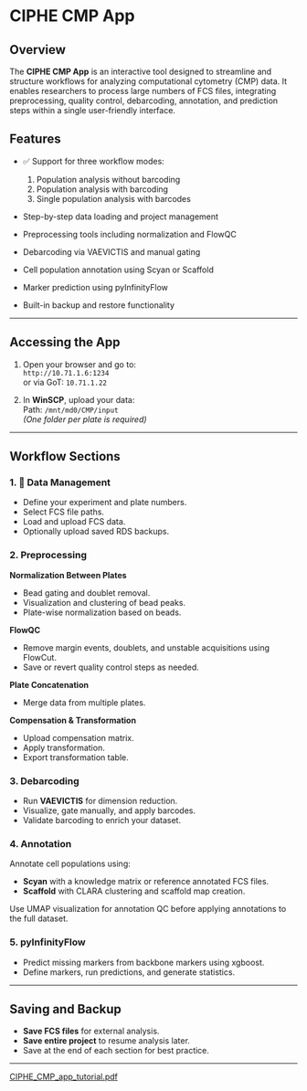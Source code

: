 # CIPHE CMP App

## Overview

The **CIPHE CMP App** is an interactive tool designed to streamline and structure workflows for analyzing computational cytometry (CMP) data. It enables researchers to process large numbers of FCS files, integrating preprocessing, quality control, debarcoding, annotation, and prediction steps within a single user-friendly interface.

## Features

- ✅ Support for three workflow modes:
  1. Population analysis without barcoding
  2. Population analysis with barcoding
  3. Single population analysis with barcodes

- Step-by-step data loading and project management
- Preprocessing tools including normalization and FlowQC
- Debarcoding via VAEVICTIS and manual gating
- Cell population annotation using Scyan or Scaffold
- Marker prediction using pyInfinityFlow
- Built-in backup and restore functionality

---

## Accessing the App

1. Open your browser and go to:  
   `http://10.71.1.6:1234`  
   or via GoT: `10.71.1.22`

2. In **WinSCP**, upload your data:  
   Path: `/mnt/md0/CMP/input`  
   *(One folder per plate is required)*

---

## Workflow Sections

### 1. 📁 Data Management
- Define your experiment and plate numbers.
- Select FCS file paths.
- Load and upload FCS data.
- Optionally upload saved RDS backups.


### 2. Preprocessing

**Normalization Between Plates**
- Bead gating and doublet removal.
- Visualization and clustering of bead peaks.
- Plate-wise normalization based on beads.

**FlowQC**
- Remove margin events, doublets, and unstable acquisitions using FlowCut.
- Save or revert quality control steps as needed.

**Plate Concatenation**
- Merge data from multiple plates.

**Compensation & Transformation**
- Upload compensation matrix.
- Apply transformation.
- Export transformation table.

### 3. Debarcoding
- Run **VAEVICTIS** for dimension reduction.
- Visualize, gate manually, and apply barcodes.
- Validate barcoding to enrich your dataset.

### 4. Annotation
Annotate cell populations using:
- **Scyan** with a knowledge matrix or reference annotated FCS files.
- **Scaffold** with CLARA clustering and scaffold map creation.

Use UMAP visualization for annotation QC before applying annotations to the full dataset.

### 5.  pyInfinityFlow
- Predict missing markers from backbone markers using xgboost.
- Define markers, run predictions, and generate statistics.

---

## Saving and Backup

- **Save FCS files** for external analysis.
- **Save entire project** to resume analysis later.
- Save at the end of each section for best practice.

---



[CIPHE_CMP_app_tutorial.pdf](CIPHE_CMP_app-tutorial.pdf)
